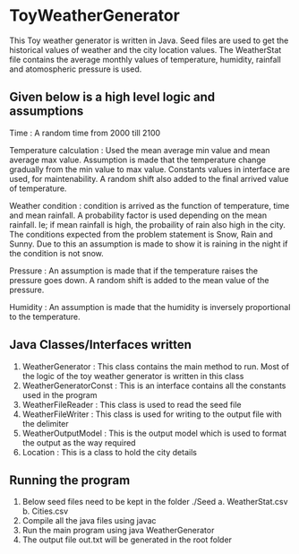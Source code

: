 # ToyWeatherGenerator

This Toy weather generator is written in Java. Seed files are used to get the historical values of weather and the city location values.
The WeatherStat file contains the average monthly values of temperature, humidity, rainfall and atomospheric pressure is used. 

Given below is a high level logic and assumptions
-------------------------------------------------

Time : A random time from 2000 till 2100

Temperature calculation : Used the mean average min value and mean average max value. Assumption is made that the temperature change gradually from the min value to max value. Constants values in interface are used, for maintenability. A random shift also added to the final arrived value of temperature.

Weather condition : condition is arrived as the function of temperature, time and mean rainfall. A probability factor is used depending on the mean rainfall. Ie; if mean rainfall is high, the probaility of rain also high in the city. The conditions expected from the problem statement is Snow, Rain and Sunny. Due to this an assumption is made to show it is raining in the night if the condition is not snow.

Pressure : An assumption is made that if the temperature raises the pressure goes down. A random shift is added to the mean value of the pressure.

Humidity : An assumption is made that the humidity is inversely proportional to the temperature.



Java Classes/Interfaces written
--------------------------------

1. WeatherGenerator : This class contains the main method to run. Most of the logic of the toy weather generator is written in this class
2. WeatherGeneratorConst : This is an interface contains all the constants used in the program
3. WeatherFileReader : This class is used to read the seed file
4. WeatherFileWriter : This class is used for writing to the output file with the delimiter
5. WeatherOutputModel : This is the output model which is used to format the output as the way required
6. Location : This is a class to hold the city details

Running the program
-------------------
1. Below seed files need to be kept in the folder ./Seed
    a. WeatherStat.csv
    b. Cities.csv
2. Compile all the java files using javac
3. Run the main program using java WeatherGenerator
4. The output file out.txt will be generated in the root folder




